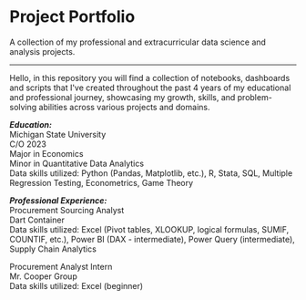 # Project Portfolio

A collection of my professional and extracurricular data science and analysis projects.

---

Hello, in this repository you will find a collection of notebooks, dashboards and scripts that I've created throughout the past 4 years of my educational and professional journey, showcasing my growth, skills, and problem-solving abilities across various projects and domains.

**_Education:_**  
Michigan State University  
C/O 2023  
Major in Economics  
Minor in Quantitative Data Analytics  
Data skills utilized: Python (Pandas, Matplotlib, etc.), R, Stata, SQL, Multiple Regression Testing, Econometrics, Game Theory  

**_Professional Experience:_**  
Procurement Sourcing Analyst  
Dart Container  
Data skills utilized: Excel (Pivot tables, XLOOKUP, logical formulas, SUMIF, COUNTIF, etc.), Power BI (DAX - intermediate), Power Query (intermediate), Supply Chain Analytics

Procurement Analyst Intern  
Mr. Cooper Group  
Data skills utilized: Excel (beginner)  
